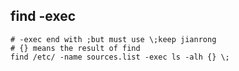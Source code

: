 ## find -exec
    # -exec end with ;but must use \;keep jianrong
    # {} means the result of find
    find /etc/ -name sources.list -exec ls -alh {} \;